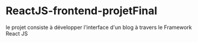 # ReactJS-frontend-projetFinal
le projet consiste à développer l'interface d'un blog à travers le Framework React JS
